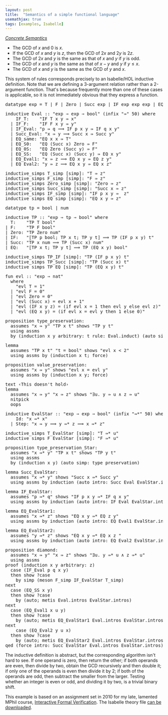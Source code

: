 ```yaml
---
layout: post
title:  "Semantics of a simple functional language"
usemathjax: true 
tags: [examples, Isabelle]
---
```


[*Concrete Semantics*](http://www.concrete-semantics.org)




* The GCD of $x$ and 0 is $x$.
* If the GCD of $x$ and $y$ is $z$, then the GCD of $2x$ and $2y$ is $2z$.
* The GCD of $2x$ and $y$ is the same as that of $x$ and $y$ if $y$ is odd.
* The GCD of $x$ and $y$ is the same as that of $x-y$ and $y$ if $y\le x$.
* The GCD of $x$ and $y$ is the same as the GCD of $y$ and $x$.

This system of rules corresponds precisely to an Isabelle/HOL inductive definition. Note that we are defining a 3-argument relation
rather than a 2-argument function.
That's because frequently more than one of these cases is
applicable, so it is not immediately obvious that they express a
function. 

<pre class="source">
<span class="keyword1 command">datatype</span> exp <span class="main">=</span> T <span class="main">|</span> F <span class="main">|</span> Zero <span class="main">|</span> Succ <span class="quoted">exp</span> <span class="main">|</span> IF <span class="quoted">exp</span> <span class="quoted">exp</span> <span class="quoted">exp</span> <span class="main">|</span> EQ <span class="quoted">exp</span> <span class="quoted">exp</span>
</pre>

<pre class="source">
<span class="keyword1 command">inductive</span> <span class="entity">Eval</span> <span class="main">::</span> <span class="quoted"><span class="quoted"><span>"</span>exp</span> <span class="main">⇒</span> exp</span> <span class="main">⇒</span> bool<span>"</span> <span class="main">(</span><span class="keyword2 keyword">infix</span> <span class="quoted"><span>"</span><span class="keyword1">⇛</span><span>"</span></span> 50<span class="main">)</span> <span class="keyword2 keyword">where</span><span>
    </span>IF_T<span class="main">:</span>    <span class="quoted"><span class="quoted"><span>"</span>IF</span> T</span> <span class="free bound entity">x</span> <span class="free bound entity">y</span> <span class="main free">⇛</span> <span class="free bound entity">x</span><span>"</span><span>
  </span><span class="main">|</span> IF_F<span class="main">:</span>    <span class="quoted"><span class="quoted"><span>"</span>IF</span> F</span> <span class="free bound entity">x</span> <span class="free bound entity">y</span> <span class="main free">⇛</span> <span class="free bound entity">y</span><span>"</span><span>
  </span><span class="main">|</span> IF_Eval<span class="main">:</span> <span class="quoted"><span class="quoted"><span>"</span><span class="free bound entity">p</span> <span class="main free">⇛</span> <span class="free bound entity">q</span> <span class="main">⟹</span> IF</span> <span class="free bound entity">p</span> <span class="free bound entity">x</span> <span class="free bound entity">y</span> <span class="main free">⇛</span> IF</span> <span class="free bound entity">q</span> <span class="free bound entity">x</span> <span class="free bound entity">y</span><span>"</span><span>
  </span><span class="main">|</span> Succ_Eval<span class="main">:</span> <span class="quoted"><span class="quoted"><span>"</span><span class="free bound entity">x</span> <span class="main free">⇛</span> <span class="free bound entity">y</span> <span class="main">⟹</span> Succ</span> <span class="free bound entity">x</span> <span class="main free">⇛</span> Succ</span> <span class="free bound entity">y</span><span>"</span><span>
  </span><span class="main">|</span> EQ_same<span class="main">:</span> <span class="quoted"><span class="quoted"><span>"</span>EQ</span> <span class="free bound entity">x</span> <span class="free bound entity">x</span> <span class="main free">⇛</span> T</span><span>"</span><span>
  </span><span class="main">|</span> EQ_S0<span class="main">:</span>   <span class="quoted"><span class="quoted"><span>"</span>EQ</span> <span class="main">(</span>Succ</span> <span class="free bound entity">x</span><span class="main">)</span> Zero <span class="main free">⇛</span> F<span>"</span><span>
  </span><span class="main">|</span> EQ_0S<span class="main">:</span>   <span class="quoted"><span class="quoted"><span>"</span>EQ</span> Zero</span> <span class="main">(</span>Succ <span class="free bound entity">y</span><span class="main">)</span> <span class="main free">⇛</span> F<span>"</span><span>
  </span><span class="main">|</span> EQ_SS<span class="main">:</span>   <span class="quoted"><span class="quoted"><span>"</span>EQ</span> <span class="main">(</span>Succ</span> <span class="free bound entity">x</span><span class="main">)</span> <span class="main">(</span>Succ <span class="free bound entity">y</span><span class="main">)</span> <span class="main free">⇛</span> EQ <span class="free bound entity">x</span> <span class="free bound entity">y</span><span>"</span><span>
  </span><span class="main">|</span> EQ_Eval1<span class="main">:</span> <span class="quoted"><span class="quoted"><span>"</span><span class="free bound entity">x</span> <span class="main free">⇛</span> <span class="free bound entity">z</span> <span class="main">⟹</span> EQ</span> <span class="free bound entity">x</span> <span class="free bound entity">y</span> <span class="main free">⇛</span> EQ</span> <span class="free bound entity">z</span> <span class="free bound entity">y</span><span>"</span><span>
  </span><span class="main">|</span> EQ_Eval2<span class="main">:</span> <span class="quoted"><span class="quoted"><span>"</span><span class="free bound entity">y</span> <span class="main free">⇛</span> <span class="free bound entity">z</span> <span class="main">⟹</span> EQ</span> <span class="free bound entity">x</span> <span class="free bound entity">y</span> <span class="main free">⇛</span> EQ</span> <span class="free bound entity">x</span> <span class="free bound entity">z</span><span>"</span>
</pre>

<pre class="source">
<span class="keyword1 command">inductive_simps</span> T_simp <span class="main">[</span><span class="operator">simp</span><span class="main">]</span><span class="main">:</span> <span class="quoted"><span class="quoted"><span>"</span>T</span> <span class="main">⇛</span></span> <span class="free">z</span><span>"</span><span>
</span><span class="keyword1 command">inductive_simps</span> F_simp <span class="main">[</span><span class="operator">simp</span><span class="main">]</span><span class="main">:</span> <span class="quoted"><span class="quoted"><span>"</span>F</span> <span class="main">⇛</span></span> <span class="free">z</span><span>"</span><span>
</span><span class="keyword1 command">inductive_simps</span> Zero_simp <span class="main">[</span><span class="operator">simp</span><span class="main">]</span><span class="main">:</span> <span class="quoted"><span class="quoted"><span>"</span>Zero</span> <span class="main">⇛</span></span> <span class="free">z</span><span>"</span><span>
</span><span class="keyword1 command">inductive_simps</span> Succ_simp <span class="main">[</span><span class="operator">simp</span><span class="main">]</span><span class="main">:</span> <span class="quoted"><span class="quoted"><span>"</span>Succ</span> <span class="free">x</span> <span class="main">⇛</span></span> <span class="free">z</span><span>"</span><span>
</span><span class="keyword1 command">inductive_simps</span> IF_simp <span class="main">[</span><span class="operator">simp</span><span class="main">]</span><span class="main">:</span> <span class="quoted"><span class="quoted"><span>"</span>IF</span> <span class="free">p</span> <span class="free">x</span> <span class="free">y</span> <span class="main">⇛</span></span>  <span class="free">z</span><span>"</span><span>
</span><span class="keyword1 command">inductive_simps</span> EQ_simp <span class="main">[</span><span class="operator">simp</span><span class="main">]</span><span class="main">:</span> <span class="quoted"><span class="quoted"><span>"</span>EQ</span> <span class="free">x</span> <span class="free">y</span> <span class="main">⇛</span></span> <span class="free">z</span><span>"</span>
</pre>

<pre class="source">
<span class="keyword1 command">datatype</span> tp <span class="main">=</span> bool <span class="main">|</span> num
</pre>

<pre class="source">
<span class="keyword1 command">inductive</span> <span class="entity">TP</span> <span class="main">::</span> <span class="quoted"><span class="quoted"><span>"</span>exp</span> <span class="main">⇒</span> tp</span> <span class="main">⇒</span> bool<span>"</span> <span class="keyword2 keyword">where</span><span>
  </span>T<span class="main">:</span>    <span class="quoted"><span class="quoted"><span>"</span><span class="free">TP</span> T</span> bool</span><span>"</span><span>
</span><span class="main">|</span> F<span class="main">:</span>    <span class="quoted"><span class="quoted"><span>"</span><span class="free">TP</span> F</span> bool</span><span>"</span><span>
</span><span class="main">|</span> Zero<span class="main">:</span> <span class="quoted"><span class="quoted"><span>"</span><span class="free">TP</span> Zero</span> num</span><span>"</span><span>
</span><span class="main">|</span> IF<span class="main">:</span>   <span class="quoted"><span class="quoted"><span>"</span><span class="main">⟦</span><span class="free">TP</span> <span class="free bound entity">p</span> bool</span><span class="main">;</span> <span class="free">TP</span> <span class="free bound entity">x</span> <span class="free bound entity">t</span><span class="main">;</span> <span class="free">TP</span> <span class="free bound entity">y</span> <span class="free bound entity">t</span><span class="main">⟧</span> <span class="main">⟹</span> <span class="free">TP</span> <span class="main">(</span>IF</span> <span class="free bound entity">p</span> <span class="free bound entity">x</span> <span class="free bound entity">y</span><span class="main">)</span> <span class="free bound entity">t</span><span>"</span><span>
</span><span class="main">|</span> Succ<span class="main">:</span> <span class="quoted"><span class="quoted"><span>"</span><span class="free">TP</span> <span class="free bound entity">x</span> num</span> <span class="main">⟹</span> <span class="free">TP</span> <span class="main">(</span>Succ</span> <span class="free bound entity">x</span><span class="main">)</span> num<span>"</span><span>
</span><span class="main">|</span> EQ<span class="main">:</span>   <span class="quoted"><span class="quoted"><span>"</span><span class="main">⟦</span><span class="free">TP</span> <span class="free bound entity">x</span> <span class="free bound entity">t</span><span class="main">;</span> <span class="free">TP</span> <span class="free bound entity">y</span> <span class="free bound entity">t</span><span class="main">⟧</span> <span class="main">⟹</span> <span class="free">TP</span> <span class="main">(</span>EQ</span> <span class="free bound entity">x</span> <span class="free bound entity">y</span><span class="main">)</span> bool</span><span>"</span>
</pre>

<pre class="source">
<span class="keyword1 command">inductive_simps</span> TP_IF <span class="main">[</span><span class="operator">simp</span><span class="main">]</span><span class="main">:</span> <span class="quoted"><span class="quoted"><span>"</span>TP</span> <span class="main">(</span>IF</span> <span class="free">p</span> <span class="free">x</span> <span class="free">y</span><span class="main">)</span> <span class="free">t</span><span>"</span><span>
</span><span class="keyword1 command">inductive_simps</span> TP_Succ <span class="main">[</span><span class="operator">simp</span><span class="main">]</span><span class="main">:</span> <span class="quoted"><span class="quoted"><span>"</span>TP</span> <span class="main">(</span>Succ</span> <span class="free">x</span><span class="main">)</span> <span class="free">t</span><span>"</span><span>
</span><span class="keyword1 command">inductive_simps</span> TP_EQ <span class="main">[</span><span class="operator">simp</span><span class="main">]</span><span class="main">:</span> <span class="quoted"><span class="quoted"><span>"</span>TP</span> <span class="main">(</span>EQ</span> <span class="free">x</span> <span class="free">y</span><span class="main">)</span> <span class="free">t</span><span>"</span>
</pre>

<pre class="source">
<span class="keyword1 command">fun</span> <span class="entity">evl</span> <span class="main">::</span> <span class="quoted"><span class="quoted"><span>"</span>exp</span> <span class="main">⇒</span> nat</span><span>"</span><span>
  </span><span class="keyword2 keyword">where</span><span>
    </span><span class="quoted"><span class="quoted"><span>"</span><span class="free">evl</span> T</span> <span class="main">=</span></span> <span class="main">1</span><span>"</span><span>
  </span><span class="main">|</span> <span class="quoted"><span class="quoted"><span>"</span><span class="free">evl</span> F</span> <span class="main">=</span></span> <span class="main">0</span><span>"</span><span>
  </span><span class="main">|</span> <span class="quoted"><span class="quoted"><span>"</span><span class="free">evl</span> Zero</span> <span class="main">=</span></span> <span class="main">0</span><span>"</span><span>
  </span><span class="main">|</span> <span class="quoted"><span class="quoted"><span>"</span><span class="free">evl</span> <span class="main">(</span>Succ</span> <span class="free bound entity">x</span><span class="main">)</span> <span class="main">=</span></span> <span class="free">evl</span> <span class="free bound entity">x</span> <span class="main">+</span> <span class="main">1</span><span>"</span><span>
  </span><span class="main">|</span> <span class="quoted"><span class="quoted"><span>"</span><span class="free">evl</span> <span class="main">(</span>IF</span> <span class="free bound entity">x</span> <span class="free bound entity">y</span> <span class="free bound entity">z</span><span class="main">)</span> <span class="main">=</span></span> <span class="main">(</span><span class="keyword1">if</span> <span class="free">evl</span> <span class="free bound entity">x</span> <span class="main">=</span> <span class="main">1</span> <span class="keyword1">then</span> <span class="free">evl</span> <span class="free bound entity">y</span> <span class="keyword1">else</span> <span class="free">evl</span> <span class="free bound entity">z</span><span class="main">)</span><span>"</span><span>
  </span><span class="main">|</span> <span class="quoted"><span class="quoted"><span>"</span><span class="free">evl</span> <span class="main">(</span>EQ</span> <span class="free bound entity">x</span> <span class="free bound entity">y</span><span class="main">)</span> <span class="main">=</span></span> <span class="main">(</span><span class="keyword1">if</span> <span class="free">evl</span> <span class="free bound entity">x</span> <span class="main">=</span> <span class="free">evl</span> <span class="free bound entity">y</span> <span class="keyword1">then</span> <span class="main">1</span> <span class="keyword1">else</span> <span class="main">0</span><span class="main">)</span><span>"</span>
</pre>

<pre class="source">
<span class="keyword1 command">proposition</span> type_preservation<span class="main">:</span><span>
  </span><span class="keyword2 keyword">assumes</span> <span class="quoted"><span class="quoted"><span>"</span><span class="free">x</span> <span class="main">⇛</span></span> <span class="free">y</span><span>"</span></span> <span class="quoted"><span class="quoted"><span>"</span>TP</span> <span class="free">x</span> <span class="free">t</span><span>"</span></span> <span class="keyword2 keyword">shows</span> <span class="quoted"><span class="quoted"><span>"</span>TP</span> <span class="free">y</span> <span class="free">t</span><span>"</span></span><span>
  </span><span class="keyword1 command">using</span> assms<span>
  </span><span class="keyword1 command">by</span> <span class="main">(</span><span class="operator">induction</span> <span class="quoted free">x</span> <span class="quoted free">y</span> <span class="quasi_keyword">arbitrary</span><span class="main main">:</span> <span class="quoted free">t</span> <span class="quasi_keyword">rule</span><span class="main main">:</span> Eval.induct<span class="main">)</span> <span class="main">(</span><span class="operator">auto</span> <span class="quasi_keyword">simp</span><span class="main main">:</span> TP.intros<span class="main">)</span>
</pre>

<pre class="source">
<span class="keyword1 command">lemma</span><span>
  </span><span class="keyword2 keyword">assumes</span> <span class="quoted"><span class="quoted"><span>"</span>TP</span> <span class="free">x</span> <span class="free">t</span><span>"</span></span> <span class="quoted"><span class="quoted"><span>"</span><span class="free">t</span> <span class="main">=</span></span> bool</span><span>"</span> <span class="keyword2 keyword">shows</span> <span class="quoted"><span class="quoted"><span>"</span>evl</span> <span class="free">x</span> <span class="main">&lt;</span></span> <span class="numeral">2</span><span>"</span><span>
  </span><span class="keyword1 command">using</span> assms <span class="keyword1 command">by</span> <span class="main">(</span><span class="operator">induction</span> <span class="quoted free">x</span> <span class="quoted free">t</span><span class="main keyword3">;</span> <span class="operator">force</span><span class="main">)</span>
</pre>

<pre class="source">
<span class="keyword1 command">proposition</span> value_preservation<span class="main">:</span><span>
  </span><span class="keyword2 keyword">assumes</span> <span class="quoted"><span class="quoted"><span>"</span><span class="free">x</span> <span class="main">⇛</span></span> <span class="free">y</span><span>"</span></span> <span class="keyword2 keyword">shows</span> <span class="quoted"><span class="quoted"><span>"</span>evl</span> <span class="free">x</span> <span class="main">=</span></span> evl <span class="free">y</span><span>"</span><span>
  </span><span class="keyword1 command">using</span> assms <span class="keyword1 command">by</span> <span class="main">(</span><span class="operator">induction</span> <span class="quoted free">x</span> <span class="quoted free">y</span><span class="main keyword3">;</span> <span class="operator">force</span><span class="main">)</span>
</pre>

<pre class="source">
<span class="keyword1 command">text</span> <span class="quoted plain_text"><span>‹</span><span>This doesn't hold</span><span>›</span></span><span>
</span><span class="keyword1 command">lemma</span><span>
  </span><span class="keyword2 keyword">assumes</span> <span class="quoted"><span class="quoted"><span>"</span><span class="free">x</span> <span class="main">⇛</span></span> <span class="free">y</span><span>"</span></span> <span class="quoted"><span class="quoted"><span>"</span><span class="free">x</span> <span class="main">⇛</span></span> <span class="free">z</span><span>"</span></span> <span class="keyword2 keyword">shows</span> <span class="quoted"><span class="quoted"><span>"</span><span class="main">∃</span></span><span class="bound">u</span><span class="main">.</span></span> <span class="free">y</span> <span class="main">⇛</span> <span class="bound">u</span> <span class="main">∧</span> <span class="free">z</span> <span class="main">⇛</span> <span class="bound">u</span><span>"</span><span>
  </span><span class="keyword1 command">nitpick</span><span>
  </span><span class="keyword1 command">oops</span>
</pre>

<pre class="source">
<span class="keyword1 command">inductive</span> <span class="entity">EvalStar</span> <span class="main">::</span> <span class="quoted"><span class="quoted"><span>"</span>exp</span> <span class="main">⇒</span> exp</span> <span class="main">⇒</span> bool<span>"</span> <span class="main">(</span><span class="keyword2 keyword">infix</span> <span class="quoted"><span>"</span><span class="keyword1">⇛*</span><span>"</span></span> 50<span class="main">)</span> <span class="keyword2 keyword">where</span><span>
    </span>Id<span class="main">:</span> <span class="quoted quoted"><span>"</span><span class="free bound entity">x</span> <span class="main free">⇛*</span> <span class="free bound entity">x</span><span>"</span></span><span>
  </span><span class="main">|</span> Step<span class="main">:</span> <span class="quoted"><span class="quoted"><span>"</span><span class="free bound entity">x</span> <span class="main">⇛</span></span> <span class="free bound entity">y</span> <span class="main">⟹</span> <span class="free bound entity">y</span> <span class="main free">⇛*</span> <span class="free bound entity">z</span> <span class="main">⟹</span> <span class="free bound entity">x</span> <span class="main free">⇛*</span> <span class="free bound entity">z</span><span>"</span></span>
</pre>

<pre class="source">
<span class="keyword1 command">inductive_simps</span> T_EvalStar <span class="main">[</span><span class="operator">simp</span><span class="main">]</span><span class="main">:</span> <span class="quoted"><span class="quoted"><span>"</span>T</span> <span class="main">⇛*</span></span> <span class="free">u</span><span>"</span><span>
</span><span class="keyword1 command">inductive_simps</span> F_EvalStar <span class="main">[</span><span class="operator">simp</span><span class="main">]</span><span class="main">:</span> <span class="quoted"><span class="quoted"><span>"</span>F</span> <span class="main">⇛*</span></span> <span class="free">u</span><span>"</span>
</pre>

<pre class="source">
<span class="keyword1 command">proposition</span> type_preservation_Star<span class="main">:</span><span>
  </span><span class="keyword2 keyword">assumes</span> <span class="quoted"><span class="quoted"><span>"</span><span class="free">x</span> <span class="main">⇛*</span></span> <span class="free">y</span><span>"</span></span> <span class="quoted"><span class="quoted"><span>"</span>TP</span> <span class="free">x</span> <span class="free">t</span><span>"</span></span> <span class="keyword2 keyword">shows</span> <span class="quoted"><span class="quoted"><span>"</span>TP</span> <span class="free">y</span> <span class="free">t</span><span>"</span></span><span>
  </span><span class="keyword1 command">using</span> assms<span>
  </span><span class="keyword1 command">by</span> <span class="main">(</span><span class="operator">induction</span> <span class="quoted free">x</span> <span class="quoted free">y</span><span class="main">)</span> <span class="main">(</span><span class="operator">auto</span> <span class="quasi_keyword">simp</span><span class="main main">:</span> type_preservation<span class="main">)</span>
</pre>

<pre class="source">
<span class="keyword1 command">lemma</span> Succ_EvalStar<span class="main">:</span><span>
  </span><span class="keyword2 keyword">assumes</span> <span class="quoted"><span class="quoted"><span>"</span><span class="free">x</span> <span class="main">⇛*</span></span> <span class="free">y</span><span>"</span></span> <span class="keyword2 keyword">shows</span> <span class="quoted"><span class="quoted"><span>"</span>Succ</span> <span class="free">x</span> <span class="main">⇛*</span></span> Succ <span class="free">y</span><span>"</span><span>
  </span><span class="keyword1 command">using</span> assms <span class="keyword1 command">by</span> <span class="operator">induction</span> <span class="main">(</span><span class="operator">auto</span> <span class="quasi_keyword">intro</span><span class="main main">:</span> Succ_Eval EvalStar.intros<span class="main">)</span>
</pre>

<pre class="source">
<span class="keyword1 command">lemma</span> IF_EvalStar<span class="main">:</span><span>
  </span><span class="keyword2 keyword">assumes</span> <span class="quoted"><span class="quoted"><span>"</span><span class="free">p</span> <span class="main">⇛*</span></span> <span class="free">q</span><span>"</span></span> <span class="keyword2 keyword">shows</span> <span class="quoted"><span class="quoted"><span>"</span>IF</span> <span class="free">p</span> <span class="free">x</span> <span class="free">y</span> <span class="main">⇛*</span></span> IF <span class="free">q</span> <span class="free">x</span> <span class="free">y</span><span>"</span><span>
  </span><span class="keyword1 command">using</span> assms <span class="keyword1 command">by</span> <span class="operator">induction</span> <span class="main">(</span><span class="operator">auto</span> <span class="quasi_keyword">intro</span><span class="main main">:</span> IF_Eval EvalStar.intros<span class="main">)</span>
</pre>

<pre class="source">
<span class="keyword1 command">lemma</span> EQ_EvalStar1<span class="main">:</span><span>
  </span><span class="keyword2 keyword">assumes</span> <span class="quoted"><span class="quoted"><span>"</span><span class="free">x</span> <span class="main">⇛*</span></span> <span class="free">z</span><span>"</span></span> <span class="keyword2 keyword">shows</span> <span class="quoted"><span class="quoted"><span>"</span>EQ</span> <span class="free">x</span> <span class="free">y</span> <span class="main">⇛*</span></span> EQ <span class="free">z</span> <span class="free">y</span><span>"</span><span>
  </span><span class="keyword1 command">using</span> assms <span class="keyword1 command">by</span> <span class="operator">induction</span> <span class="main">(</span><span class="operator">auto</span> <span class="quasi_keyword">intro</span><span class="main main">:</span> EQ_Eval1 EvalStar.intros<span class="main">)</span>
</pre>

<pre class="source">
<span class="keyword1 command">lemma</span> EQ_EvalStar2<span class="main">:</span><span>
  </span><span class="keyword2 keyword">assumes</span> <span class="quoted"><span class="quoted"><span>"</span><span class="free">y</span> <span class="main">⇛*</span></span> <span class="free">z</span><span>"</span></span> <span class="keyword2 keyword">shows</span> <span class="quoted"><span class="quoted"><span>"</span>EQ</span> <span class="free">x</span> <span class="free">y</span> <span class="main">⇛*</span></span> EQ <span class="free">x</span> <span class="free">z</span> <span>"</span><span>
  </span><span class="keyword1 command">using</span> assms <span class="keyword1 command">by</span> <span class="operator">induction</span> <span class="main">(</span><span class="operator">auto</span> <span class="quasi_keyword">intro</span><span class="main main">:</span> EQ_Eval2 EvalStar.intros<span class="main">)</span>
</pre>

<pre class="source">
<span class="keyword1 command">proposition</span> diamond<span class="main">:</span><span>
  </span><span class="keyword2 keyword">assumes</span> <span class="quoted"><span class="quoted"><span>"</span><span class="free">x</span> <span class="main">⇛</span></span> <span class="free">y</span><span>"</span></span> <span class="quoted"><span class="quoted"><span>"</span><span class="free">x</span> <span class="main">⇛</span></span> <span class="free">z</span><span>"</span></span> <span class="keyword2 keyword">shows</span> <span class="quoted"><span class="quoted"><span>"</span><span class="main">∃</span></span><span class="bound">u</span><span class="main">.</span></span> <span class="free">y</span> <span class="main">⇛*</span> <span class="bound">u</span> <span class="main">∧</span> <span class="free">z</span> <span class="main">⇛*</span> <span class="bound">u</span><span>"</span><span>
  </span><span class="keyword1 command">using</span> assms<span>
</span><span class="keyword1 command">proof</span> <span class="main">(</span><span class="operator">induction</span> <span class="quoted free">x</span> <span class="quoted free">y</span> <span class="quasi_keyword">arbitrary</span><span class="main main">:</span> <span class="quoted free">z</span><span class="main">)</span><span>
  </span><span class="keyword3 command">case</span> <span class="main">(</span>IF_Eval <span class="skolem">p</span> <span class="skolem">q</span> <span class="skolem">x</span> <span class="skolem">y</span><span class="main">)</span><span>
  </span><span class="keyword1 command">then</span> <span class="keyword3 command">show</span> <span class="var quoted var">?case</span><span>
    </span><span class="keyword1 command">by</span> <span class="operator">simp</span> <span class="main">(</span><span class="operator">meson</span> F_simp IF_EvalStar T_simp<span class="main">)</span><span>
</span><span class="keyword1 command">next</span><span>
  </span><span class="keyword3 command">case</span> <span class="main">(</span>EQ_SS <span class="skolem">x</span> <span class="skolem">y</span><span class="main">)</span><span>
  </span><span class="keyword1 command">then</span> <span class="keyword3 command">show</span> <span class="var quoted var">?case</span><span>
    </span><span class="keyword1 command">by</span> <span class="main">(</span><span class="operator">auto</span><span class="main keyword3">;</span> <span class="operator">metis</span> Eval.intros EvalStar.intros<span class="main">)</span><span>
</span><span class="keyword1 command">next</span><span>
  </span><span class="keyword3 command">case</span> <span class="main">(</span>EQ_Eval1 <span class="skolem">x</span> <span class="skolem">u</span> <span class="skolem">y</span><span class="main">)</span><span>
  </span><span class="keyword1 command">then</span> <span class="keyword3 command">show</span> <span class="var quoted var">?case</span><span>
    </span><span class="keyword1 command">by</span> <span class="main">(</span><span class="operator">auto</span><span class="main keyword3">;</span> <span class="operator">metis</span> EQ_EvalStar1 Eval.intros EvalStar.intros<span class="main">)</span><span class="main keyword3">+</span><span>
</span><span class="keyword1 command">next</span><span>
    </span><span class="keyword3 command">case</span> <span class="main">(</span>EQ_Eval2 <span class="skolem">y</span> <span class="skolem">u</span> <span class="skolem">x</span><span class="main">)</span><span>
  </span><span class="keyword1 command">then</span> <span class="keyword3 command">show</span> <span class="var quoted var">?case</span><span>
    </span><span class="keyword1 command">by</span> <span class="main">(</span><span class="operator">auto</span><span class="main keyword3">;</span> <span class="operator">metis</span> EQ_EvalStar2 Eval.intros EvalStar.intros<span class="main">)</span><span class="main keyword3">+</span><span>
</span><span class="keyword1 command">qed</span> <span class="main">(</span><span class="operator">force</span> <span class="quasi_keyword">intro</span><span class="main main">:</span> Succ_EvalStar Eval.intros EvalStar.intros<span class="main">)</span><span class="main keyword3">+</span>
</pre>

The inductive definition is abstract, but the corresponding
algorithm isn't hard to see.
If one operand is zero, then return the other;
if both operands are even, then divide by two, obtain the GCD recursively
and then double it; 
if only one of the operands is even then divide it by 2;
if both of the operands are odd, then subtract the smaller from the larger. Testing whether an integer is even or odd, and dividing it by two,
is a trivial binary shift.

This example is based on an assignment set in 2010 for my late,
lamented MPhil course, [Interactive Formal Verification](https://www.cl.cam.ac.uk/teaching/2122/L21/).
The Isabelle theory file [can be downloaded](/Isabelle-Examples/Fun_Semantics.thy).


